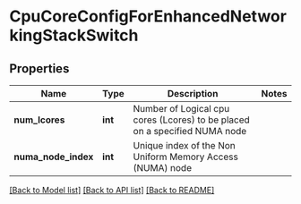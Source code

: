 # CpuCoreConfigForEnhancedNetworkingStackSwitch

## Properties
Name | Type | Description | Notes
------------ | ------------- | ------------- | -------------
**num_lcores** | **int** | Number of Logical cpu cores (Lcores) to be placed on a specified NUMA node | 
**numa_node_index** | **int** | Unique index of the Non Uniform Memory Access (NUMA) node | 

[[Back to Model list]](../README.md#documentation-for-models) [[Back to API list]](../README.md#documentation-for-api-endpoints) [[Back to README]](../README.md)


